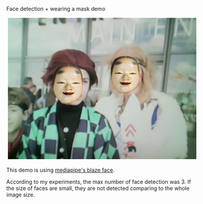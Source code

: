 Face detection + wearing a mask demo

![screenshot](./screenshot.png)

This demo is using [mediapipe's blaze face](https://github.com/tensorflow/tfjs-models/tree/master/blazeface).

According to my experiments, the max number of face detection was 3. If the size of faces are small, they are not detected comparing to the whole image size.